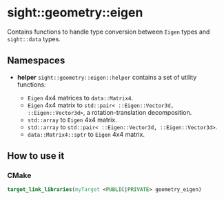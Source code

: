# sight::geometry::eigen

Contains functions to handle type conversion between `Eigen` types and `sight::data` types.

## Namespaces

- **helper**
  `sight::geometry::eigen::helper` contains a set of utility functions:

  - `Eigen` 4x4 matrices to `data::Matrix4`.
  - `Eigen` 4x4 matrix to `std::pair< ::Eigen::Vector3d, ::Eigen::Vector3d>`, a rotation-translation decomposition.
  - `std::array` to `Eigen` 4x4 matrix.
  - `std::array` to `std::pair< ::Eigen::Vector3d, ::Eigen::Vector3d>`.
  - `data::Matrix4::sptr` to `Eigen` 4x4 matrix.
 

## How to use it

### CMake

```cmake
target_link_libraries(myTarget <PUBLIC|PRIVATE> geometry_eigen)
```

